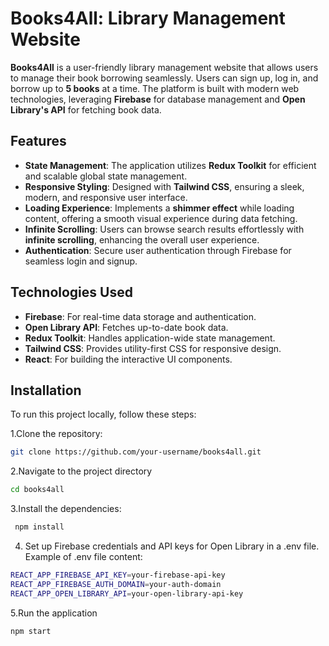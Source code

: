 # Books4All: Library Management Website

**Books4All** is a user-friendly library management website that allows users to manage their book borrowing seamlessly. Users can sign up, log in, and borrow up to **5 books** at a time. The platform is built with modern web technologies, leveraging **Firebase** for database management and **Open Library's API** for fetching book data.

## Features

- **State Management**: The application utilizes **Redux Toolkit** for efficient and scalable global state management.
- **Responsive Styling**: Designed with **Tailwind CSS**, ensuring a sleek, modern, and responsive user interface.
- **Loading Experience**: Implements a **shimmer effect** while loading content, offering a smooth visual experience during data fetching.
- **Infinite Scrolling**: Users can browse search results effortlessly with **infinite scrolling**, enhancing the overall user experience.
- **Authentication**: Secure user authentication through Firebase for seamless login and signup.

## Technologies Used

- **Firebase**: For real-time data storage and authentication.
- **Open Library API**: Fetches up-to-date book data.
- **Redux Toolkit**: Handles application-wide state management.
- **Tailwind CSS**: Provides utility-first CSS for responsive design.
- **React**: For building the interactive UI components.

## Installation

To run this project locally, follow these steps:

1.Clone the repository:
 ```bash
 git clone https://github.com/your-username/books4all.git
  ```

2.Navigate to the project directory 
 ```bash
 cd books4all
 ```

3.Install the dependencies:
 ```bash
  npm install
  ```

4. Set up Firebase credentials and API keys for Open Library in a .env file. Example of .env file content:
  ```bash
  REACT_APP_FIREBASE_API_KEY=your-firebase-api-key
REACT_APP_FIREBASE_AUTH_DOMAIN=your-auth-domain
REACT_APP_OPEN_LIBRARY_API=your-open-library-api-key
  ```

5.Run the application
```bash
npm start
```


